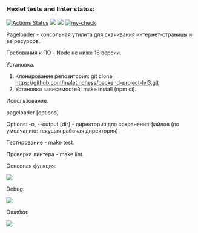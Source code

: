 ### Hexlet tests and linter status:
[![Actions Status](https://github.com/maletinchess/backend-project-lvl3/workflows/hexlet-check/badge.svg)](https://github.com/maletinchess/backend-project-lvl3/actions) <a href="https://codeclimate.com/github/maletinchess/backend-project-lvl3/maintainability"><img src="https://api.codeclimate.com/v1/badges/ee5bed22031812444266/maintainability" /></a> <a href="https://codeclimate.com/github/maletinchess/backend-project-lvl3/test_coverage"><img src="https://api.codeclimate.com/v1/badges/ee5bed22031812444266/test_coverage" /></a> [![my-check](https://github.com/maletinchess/backend-project-lvl3/actions/workflows/my-check.yml/badge.svg)](https://github.com/maletinchess/backend-project-lvl3/actions/workflows/my-check.yml)

Pageloader - консольная утилита для скачивания интернет-страницы и ее ресурсов.

Требования к ПО - Node не ниже 16 версии.

Установка.

1. Клонирование репозитория: git clone https://github.com/maletinchess/backend-project-lvl3.git
2. Установка зависимостей: make install (npm ci).

Использование.

pageloader [options] <url>

Options:
  -o, --output [dir] - директория для сохранения файлов (по умолчанию: текущая рабочая директория)
  
 Тестирование - make test.
 
 Проверка линтера - make lint.

Основная функция:

<a href="https://asciinema.org/a/0wNIpljslINY5fo8Mc5UM3c2v?speed=3" target="_blank"><img src="https://asciinema.org/a/0wNIpljslINY5fo8Mc5UM3c2v.svg" /></a>

Debug:

<a href="https://asciinema.org/a/8p4tRuN1cSvMApAXKw3S0vHit?speed=3" target="_blank"><img src="https://asciinema.org/a/8p4tRuN1cSvMApAXKw3S0vHit.svg" /></a>

Ошибки:

<a href="https://asciinema.org/a/slgFlO6XXl3uZWsqxlJdo0VFm?speed=3" target="_blank"><img src="https://asciinema.org/a/slgFlO6XXl3uZWsqxlJdo0VFm.svg" /></a>
